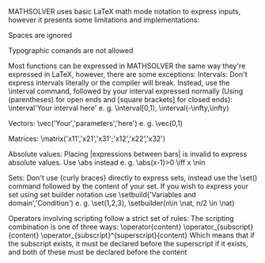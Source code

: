 MATHSOLVER uses basic LaTeX math mode notation to express inputs, however it presents some limitations and implementations:

Spaces are ignored

Typographic comands are not allowed

Most functions can be expressed in MATHSOLVER the same way they're expressed in LaTeX, however, there are some exceptions:
  Intervals: Don't express intervals literally or the compiler will break. Instead, use the \interval command, followed by your interval expressed normally (Using (parentheses) for open ends and [square brackets] for closed ends): \interval'Your interval here'
    e. g. \interval[0,1), \interval(-\infty,\infty)
  
  Vectors: \vec('Your','parameters','here')
    e. g. \vec(0,1)
  
  Matrices: \matrix('x11','x21','x31';'x12','x22','x32')

  Absolute values: Placing |expressions between bars| is invalid to express absolute values. Use \abs instead
    e. g. \abs(x-1)>0 \iff x \nin
  
  Sets: Don't use {curly braces} directly to express sets, instead use the \set() command followed by the content of your set. If you wish to express your set using set builder notation use \setbuild('Variables and domain','Condition')
    e. g. \set(1,2,3), \setbuilder(n\in \nat, n/2 \in \nat)

Operators involving scripting follow a strict set of rules:
  The scripting combination is one of three ways:
    \operator{content}
    \operator_{subscript}{content}
    \operator_{subscript}^{superscript}{content}
  Which means that if the subscript exists, it must be declared before the superscript if it exists, and both of these must be declared before the content
